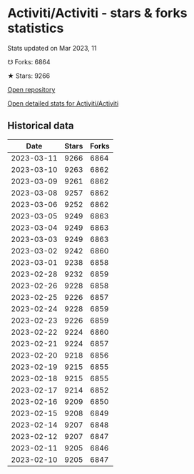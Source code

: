 # Activiti/Activiti - stars & forks statistics

Stats updated on Mar 2023, 11

☋ Forks: 6864

★ Stars: 9266

[Open repository](https://github.com/Activiti/Activiti)

[Open detailed stats for Activiti/Activiti](https://reviewgithub.com/rep/Activiti/Activiti)

## Historical data
| Date | Stars | Forks |
|------|-------|-------|
| 2023-03-11 | 9266 | 6864 | 
| 2023-03-10 | 9263 | 6862 | 
| 2023-03-09 | 9261 | 6862 | 
| 2023-03-08 | 9257 | 6862 | 
| 2023-03-06 | 9252 | 6862 | 
| 2023-03-05 | 9249 | 6863 | 
| 2023-03-04 | 9249 | 6863 | 
| 2023-03-03 | 9249 | 6863 | 
| 2023-03-02 | 9242 | 6860 | 
| 2023-03-01 | 9238 | 6858 | 
| 2023-02-28 | 9232 | 6859 | 
| 2023-02-26 | 9228 | 6858 | 
| 2023-02-25 | 9226 | 6857 | 
| 2023-02-24 | 9228 | 6859 | 
| 2023-02-23 | 9226 | 6859 | 
| 2023-02-22 | 9224 | 6860 | 
| 2023-02-21 | 9224 | 6857 | 
| 2023-02-20 | 9218 | 6856 | 
| 2023-02-19 | 9215 | 6855 | 
| 2023-02-18 | 9215 | 6855 | 
| 2023-02-17 | 9214 | 6852 | 
| 2023-02-16 | 9209 | 6850 | 
| 2023-02-15 | 9208 | 6849 | 
| 2023-02-14 | 9207 | 6848 | 
| 2023-02-12 | 9207 | 6847 | 
| 2023-02-11 | 9205 | 6846 | 
| 2023-02-10 | 9205 | 6847 | 

